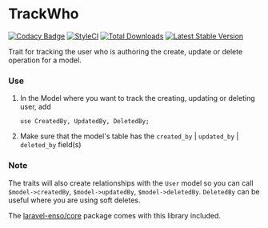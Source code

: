 # TrackWho
[![Codacy Badge](https://api.codacy.com/project/badge/Grade/c2848e5734e44faab61fb3391a91a11e)](https://www.codacy.com/app/laravel-enso/TrackWho?utm_source=github.com&utm_medium=referral&utm_content=laravel-enso/TrackWho&utm_campaign=badger)
[![StyleCI](https://styleci.io/repos/85499255/shield?branch=master)](https://styleci.io/repos/85499255)
[![Total Downloads](https://poser.pugx.org/laravel-enso/trackwho/downloads)](https://packagist.org/packages/laravel-enso/trackwho)
[![Latest Stable Version](https://poser.pugx.org/laravel-enso/trackwho/version)](https://packagist.org/packages/laravel-enso/trackwho)

Trait for tracking the user who is authoring the create, update or delete operation for a model. 

### Use

1. In the Model where you want to track the creating, updating or deleting user, add

    ```
    use CreatedBy, UpdatedBy, DeletedBy;
    ```

2. Make sure that the model's table has the `created_by` | `updated_by` | `deleted_by` field(s)

### Note

The traits will also create relationships with the `User` model so you can call `$model->createdBy`, `$model->updatedBy`, `$model->deletedBy`.
`DeletedBy` can be useful where you are using soft deletes.

The [laravel-enso/core](https://github.com/laravel-enso/Core) package comes with this library included.